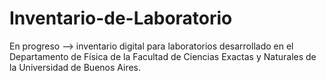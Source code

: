 # Inventario-de-Laboratorio

En progreso --> inventario digital para laboratorios desarrollado en el Departamento de Física de la Facultad de Ciencias Exactas y Naturales de la Universidad de Buenos Aires.
